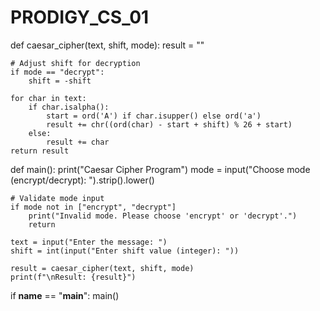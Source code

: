 # PRODIGY_CS_01
def caesar_cipher(text, shift, mode):
    result = ""
    
    # Adjust shift for decryption
    if mode == "decrypt":
        shift = -shift

    for char in text:
        if char.isalpha():
            start = ord('A') if char.isupper() else ord('a')
            result += chr((ord(char) - start + shift) % 26 + start)
        else:
            result += char
    return result


def main():
    print("Caesar Cipher Program")
    mode = input("Choose mode (encrypt/decrypt): ").strip().lower()

    # Validate mode input
    if mode not in ["encrypt", "decrypt"]
        print("Invalid mode. Please choose 'encrypt' or 'decrypt'.")
        return

    text = input("Enter the message: ")
    shift = int(input("Enter shift value (integer): "))

    result = caesar_cipher(text, shift, mode)
    print(f"\nResult: {result}")


if __name__ == "__main__":
    main()
